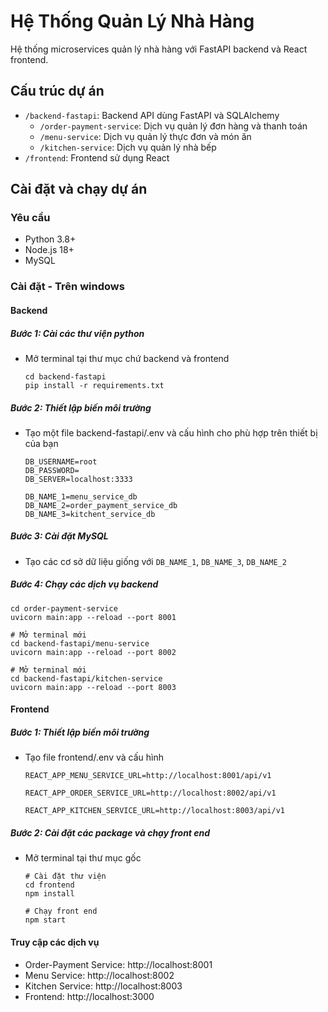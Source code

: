 # Hệ Thống Quản Lý Nhà Hàng

Hệ thống microservices quản lý nhà hàng với FastAPI backend và React frontend.

## Cấu trúc dự án

- `/backend-fastapi`: Backend API dùng FastAPI và SQLAlchemy
  - `/order-payment-service`: Dịch vụ quản lý đơn hàng và thanh toán
  - `/menu-service`: Dịch vụ quản lý thực đơn và món ăn
  - `/kitchen-service`: Dịch vụ quản lý nhà bếp
- `/frontend`: Frontend sử dụng React

## Cài đặt và chạy dự án

### Yêu cầu

- Python 3.8+
- Node.js 18+
- MySQL

### Cài đặt - Trên windows

#### Backend

##### Bước 1: Cài các thư viện python

- Mở terminal tại thư mục chứ backend và frontend

   ```
   cd backend-fastapi
   pip install -r requirements.txt
   ```

##### Bước 2: Thiết lập biến môi trường

- Tạo một file backend-fastapi/.env và cấu hình cho phù hợp trên thiết bị của bạn

   ```
   DB_USERNAME=root
   DB_PASSWORD=
   DB_SERVER=localhost:3333

   DB_NAME_1=menu_service_db
   DB_NAME_2=order_payment_service_db
   DB_NAME_3=kitchent_service_db
   ```

##### Bước 3: Cài đặt MySQL

- Tạo các cơ sở dữ liệu giống với `DB_NAME_1`, `DB_NAME_3`, `DB_NAME_2`

##### Bước 4: Chạy các dịch vụ backend

   ```
   cd order-payment-service
   uvicorn main:app --reload --port 8001
   
   # Mở terminal mới
   cd backend-fastapi/menu-service
   uvicorn main:app --reload --port 8002
   
   # Mở terminal mới
   cd backend-fastapi/kitchen-service
   uvicorn main:app --reload --port 8003
   ```

#### Frontend

##### Bước 1: Thiết lập biến môi trường

- Tạo file frontend/.env và cấu hình

   ```
   REACT_APP_MENU_SERVICE_URL=http://localhost:8001/api/v1

   REACT_APP_ORDER_SERVICE_URL=http://localhost:8002/api/v1

   REACT_APP_KITCHEN_SERVICE_URL=http://localhost:8003/api/v1
   ```

##### Bước 2: Cài đặt các package và chạy front end

- Mở terminal tại thư mục gốc

   ```
   # Cài đặt thư viện
   cd frontend
   npm install

   # Chạy front end
   npm start
   ```

#### Truy cập các dịch vụ

- Order-Payment Service: http://localhost:8001
- Menu Service: http://localhost:8002
- Kitchen Service: http://localhost:8003
- Frontend: http://localhost:3000
